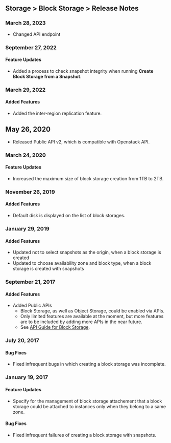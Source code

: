 ## Storage > Block Storage > Release Notes

### March 28, 2023

* Changed API endpoint

### September 27, 2022

#### Feature Updates

* Added a process to check snapshot integrity when running **Create Block Storage from a Snapshot**.

### March 29, 2022

#### Added Features

* Added the inter-region replication feature.

## May 26, 2020

* Released Public API v2, which is compatible with Openstack API. 

### March 24, 2020

#### Feature Updates

* Increased the maximum size of block storage creation from 1TB to 2TB.

### November 26, 2019

#### Added Features

* Default disk is displayed on the list of block storages.


### January 29, 2019

#### Added Features 

* Updated not to select snapshots as the origin, when a block storage is created
* Updated to choose availability zone and block type, when a block storage is created with snapshots


### September 21, 2017

#### Added Features

* Added Public APIs 
    * Block Storage, as well as Object Storage, could be enabled via APIs.  
    * Only limited features are available at the moment, but more features are to be included by adding more APIs in the near future.  
    * See [API Guide for Block Storage](/Storage/Block%20Storage/en/api-guide/).



### July 20, 2017

#### Bug Fixes 

* Fixed infrequent bugs in which creating a block storage was incomplete.  



### January 19, 2017

#### Feature Updates 

* Specify for the management of block storage attachement that a block storage could be attached to instances only when they belong to a same zone. 

#### Bug Fixes 

* Fixed infrequent failures of creating a block storage with snapshots. 

